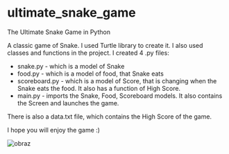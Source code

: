 # ultimate_snake_game
The Ultimate Snake Game in Python

A classic game of Snake. I used Turtle library to create it. I also used classes and functions in the project.
I created 4 .py files:
- snake.py - which is a model of Snake
- food.py - which is a model of food, that Snake eats
- scoreboard.py - which is a model of Score, that is changing when the Snake eats the food. It also has a function of High Score.
- main.py - imports the Snake, Food, Scoreboard models. It also contains the Screen and launches the game.

There is also a data.txt file, which contains the High Score of the game.

I hope you will enjoy the game :)

![obraz](https://github.com/macwesolowski/ultimate_snake_game/assets/118659024/a6433713-4dcd-4805-b7c0-8c9e8cddb964)
